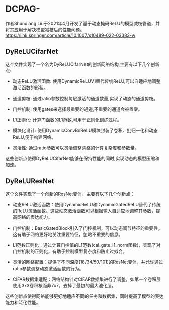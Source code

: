 # DCPAG-
作者Shunqiang Liu于2021年4月开发了基于动态掩码ReLU的模型减枝管道，并将其应用于解决模型减枝后的性能问题。
https://link.springer.com/article/10.1007/s10489-022-03383-w

## DyReLUCifarNet
这个文件实现了一个名为DyReLUCifarNet的创新网络结构,主要有以下几个创新点:

- 动态ReLU激活函数: 使用DynamicReLUV1替代传统ReLU,可以自适应地调整激活函数的形状。

- 通道剪枝: 通过ratio参数控制每层激活的通道数量,实现了动态的通道剪枝。

- 门控机制: 使用gates来选择最重要的通道,不重要的通道会被置零。

- L1正则化: 计算门函数的L1范数,可用于正则化训练过程。

- 模块化设计: 使用DynamicConvBnReLU模块封装了卷积、批归一化和动态ReLU,便于构建网络。

- 灵活性: 通过ratio参数可以灵活调整网络的计算复杂度和参数量。

这些创新点使得DyReLUCifarNet能够在保持性能的同时,实现动态的模型压缩和加速。

## DyReLUResNet
这个文件实现了一个创新的ResNet变体，主要有以下几个创新点：

- 动态ReLU激活函数：使用DynamicReLU和DynamicGatedReLU替代了传统的ReLU激活函数。这些动态激活函数可以根据输入自适应地调整其参数，提高网络的表达能力。

- 门控机制：BasicGatedBlock引入了门控机制，可以动态调节特征的重要性。这有助于网络更好地关注重要特征，忽略不重要的信息。

- L1范数正则化：通过计算门控值的L1范数(cal_gate_l1_norm函数)，实现了对门控机制的正则化，有助于控制模型复杂度和防止过拟合。

- 灵活的网络配置：提供了不同深度(18/34/50/101)的ResNet变体，并允许通过ratio参数调整动态激活函数的行为。

- CIFAR数据集适配：网络结构针对CIFAR数据集进行了调整，如第一个卷积层使用3x3卷积核而非7x7，去掉了最初的最大池化层。

这些创新点使得网络能够更好地适应不同的任务和数据集，同时提高了模型的表达能力和泛化性能。


